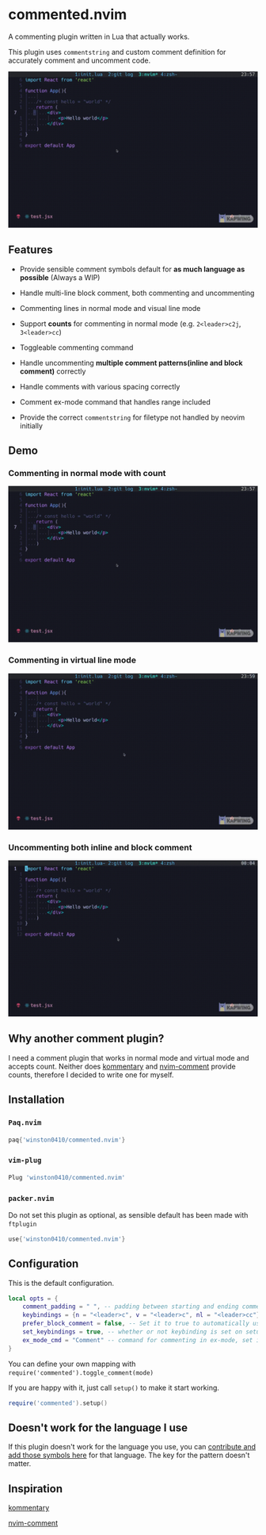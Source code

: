 # commented.nvim

A commenting plugin written in Lua that actually works.

This plugin uses `commentstring` and custom comment definition for accurately comment and uncomment code.

![normal mode demo](./gif/normal-mode-demo.gif)

## Features

- Provide sensible comment symbols default for **as much language as possible** (Always a WIP)

- Handle multi-line block comment, both commenting and uncommenting

- Commenting lines in normal mode and visual line mode

- Support **counts** for commenting in normal mode (e.g. `2<leader>c2j`, `3<leader>cc`)

- Toggleable commenting command

- Handle uncommenting **multiple comment patterns(inline and block comment)** correctly

- Handle comments with various spacing correctly

- Comment ex-mode command that handles range included

- Provide the correct `commentstring` for filetype not handled by neovim initially

## Demo

### Commenting in normal mode with count

![normal mode demo](./gif/normal-mode-demo.gif)

### Commenting in virtual line mode

![visual-mode-demo](./gif/visual-mode-demo.gif)

### Uncommenting both inline and block comment

![various comment patterns](./gif/various-comment-format-demo.gif)

## Why another comment plugin?

I need a comment plugin that works in normal mode and virtual mode and accepts count. Neither does [kommentary](https://github.com/b3nj5m1n/kommentary) and [nvim-comment](https://github.com/terrortylor/nvim-comment) provide counts, therefore I decided to write one for myself.

## Installation

### `Paq.nvim`

```lua
paq{'winston0410/commented.nvim'}
```

### `vim-plug`

```lua
Plug 'winston0410/commented.nvim'
```

### `packer.nvim`

Do not set this plugin as optional, as sensible default has been made with `ftplugin`

```lua
use{'winston0410/commented.nvim'}
```

## Configuration

This is the default configuration.

```lua
local opts = {
	comment_padding = " ", -- padding between starting and ending comment symbols
	keybindings = {n = "<leader>c", v = "<leader>c", nl = "<leader>cc"}, -- what key to toggle comment, nl is for mapping <leader>c$, just like dd for d
	prefer_block_comment = false, -- Set it to true to automatically use block comment when multiple lines are selected
	set_keybindings = true, -- whether or not keybinding is set on setup
	ex_mode_cmd = "Comment" -- command for commenting in ex-mode, set it null to not set the command initially.
}
```

You can define your own mapping with `require('commented').toggle_comment(mode)`

If you are happy with it, just call `setup()` to make it start working.

```lua
require('commented').setup()
```

## Doesn't work for the language I use

If this plugin doesn't work for the language you use, you can [contribute and add those symbols here](https://github.com/winston0410/commented.nvim/blob/94246498eb89948271bbeedf0e64d78b28510720/lua/commented/init.lua#L7-L40) for that language. The key for the pattern doesn't matter.

## Inspiration

[kommentary](https://github.com/b3nj5m1n/kommentary)

[nvim-comment](https://github.com/terrortylor/nvim-comment)
